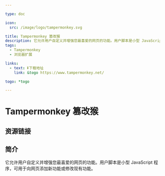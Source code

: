 ```yaml
---

type: doc

icon:
  src: /image/logo/tampermonkey.svg

title: Tampermonkey 篡改猴
description: 它允许用户自定义并增强您最喜爱的网页的功能。用户脚本是小型 JavaScript 程序，可用于向网页添加新功能或修改现有功能。
tags:
  - Tampermonkey
  - 浏览器扩展

links:
  - text: ⏬下载地址
    link: &togo https://www.tampermonkey.net/

togo: *togo

---
```


<ShowLogo />

# Tampermonkey 篡改猴

<ShowTags />

<ShowBreadcrumb />

## 资源链接

<ShowLinks />

## 简介

它允许用户自定义并增强您最喜爱的网页的功能。用户脚本是小型 JavaScript 程序，可用于向网页添加新功能或修改现有功能。
